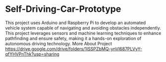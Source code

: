 # Self-Driving-Car-Prototype
This project uses Arduino and Raspberry Pi to develop an automated vehicle system capable of navigating and avoiding obstacles independently. This project leverages sensors and machine learning techniques to enhance pathfinding and ensure safety, making it a hands-on exploration of autonomous driving technology.
More About Project https://drive.google.com/drive/folders/1ISSPZbMQ-ynVl687PLVyY-qfYHVPnThk?usp=sharing
